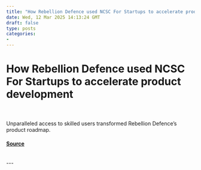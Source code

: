 ```yaml
---
title: "How Rebellion Defence used NCSC For Startups to accelerate product development"
date: Wed, 12 Mar 2025 14:13:24 GMT
draft: false
type: posts
categories: 
- 
---
```

# How Rebellion Defence used NCSC For Startups to accelerate product development

<br/>

<br/>
Unparalleled access to skilled users transformed Rebellion Defence’s product roadmap.

#### [Source](https://www.ncsc.gov.uk/blog-post/how-rebellion-defence-accelerate-product-development)

<br/>
---
